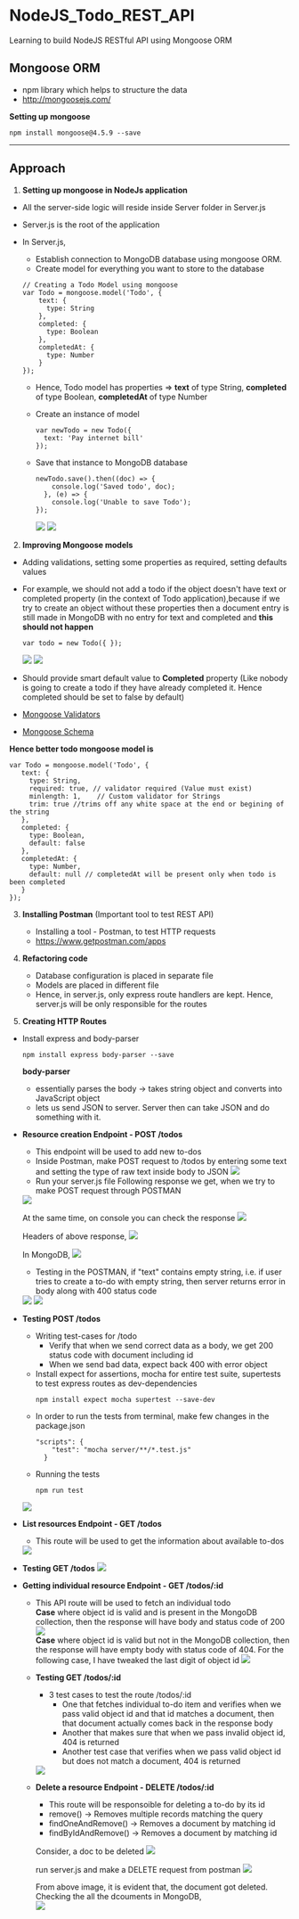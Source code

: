 # NodeJS_Todo_REST_API
Learning to build NodeJS RESTful API using Mongoose ORM
<br>

## Mongoose ORM
- npm library which helps to structure the data
- http://mongoosejs.com/

**Setting up mongoose** <br>

```
npm install mongoose@4.5.9 --save
```

<hr>

## Approach

1. **Setting up mongoose in NodeJs application**

- All the server-side logic will reside inside Server folder in Server.js
- Server.js is the root of the application
- In Server.js, 
  - Establish connection to MongoDB database using mongoose ORM.
  - Create model for everything you want to store to the database
  
  ```
  // Creating a Todo Model using mongoose
  var Todo = mongoose.model('Todo', {
      text: {
        type: String
      },
      completed: {
        type: Boolean
      },
      completedAt: {
        type: Number
      }
  });
  ```
  - Hence, Todo model has properties => **text** of type String, **completed** of type Boolean, **completedAt** of type Number 
  - Create an instance of model
    ```
    var newTodo = new Todo({
      text: 'Pay internet bill'
    });
    ```
  - Save that instance to MongoDB database
    ```
    newTodo.save().then((doc) => {
        console.log('Saved todo', doc);
      }, (e) => {
        console.log('Unable to save Todo');
    });
    ```
 
     <img src = "https://github.com/patilankita79/NodeJS_Todo_REST_API/blob/master/Screenshots/1_SavingInstanceToDB_1.png">
     <img src = "https://github.com/patilankita79/NodeJS_Todo_REST_API/blob/master/Screenshots/2_SavingInstanceToDB_2.png" >
  
 2. **Improving Mongoose models**
   - Adding validations, setting some properties as required, setting defaults values
   - For example, 
     we should not add a todo if the object doesn't have text or completed property (in the context of Todo application),because if we try to create an object without these properties then a document entry is still made in MongoDB with no entry for text and completed and **this should not happen**
     
     ```
     var todo = new Todo({ });
     ```
     <img src = "https://github.com/patilankita79/NodeJS_Todo_REST_API/blob/master/Screenshots/4_ImprovingMongooseModel_2.png">
     <img src = "https://github.com/patilankita79/NodeJS_Todo_REST_API/blob/master/Screenshots/3_ImprovingMongooseModel_2.jpg" >
     
   - Should provide smart default value to **Completed** property (Like nobody is going to create a todo if they have already completed it. Hence completed should be set to false by default)
   
  - <a href = "http://mongoosejs.com/docs/validation.html">Mongoose Validators</a>
  - <a href = "http://mongoosejs.com/docs/guide.html">Mongoose Schema</a>
   
   **Hence better todo mongoose model is**
   
   ```
   var Todo = mongoose.model('Todo', {
      text: {
        type: String,
        required: true, // validator required (Value must exist)
        minlength: 1,    // Custom validator for Strings
        trim: true //trims off any white space at the end or begining of the string
      },
      completed: {
        type: Boolean,
        default: false
      },
      completedAt: {
        type: Number,
        default: null // completedAt will be present only when todo is been completed
      }
   });
   ```
   
 3. **Installing Postman** (Important tool to test REST API)
    
    - Installing a tool - Postman, to test HTTP requests 
    - https://www.getpostman.com/apps
    
 4. **Refactoring code**
    - Database configuration is placed in separate file
    - Models are placed in different file
    - Hence, in server.js, only express route handlers are kept. Hence, server.js will be only responsible for the routes
    
 5. **Creating HTTP Routes**
  
  - Install express and body-parser
  
    ```
    npm install express body-parser --save
    ```
    
    **body-parser**
    - essentially parses the body -> takes string object and converts into JavaScript object 
    - lets us send JSON to server. Server then can take JSON and do something with it.
    
  - **Resource creation Endpoint - POST /todos**
    - This endpoint will be used to add new to-dos
    - Inside Postman, make POST request to /todos by entering some text and setting the type of raw text inside body to JSON
      <img src = "https://github.com/patilankita79/NodeJS_Todo_REST_API/blob/master/Screenshots/5_Inked5_POST_1_LI.jpg">
    - Run your server.js file
    Following response we get, when we try to make POST request through POSTMAN
    <img src = "https://github.com/patilankita79/NodeJS_Todo_REST_API/blob/master/Screenshots/6_Inked6_POST_Response_2_LI.jpg">
    
    At the same time, on console you can check the response
    <img src = "https://github.com/patilankita79/NodeJS_Todo_REST_API/blob/master/Screenshots/5_POST_2.png">
    
    Headers of above response,
    <img src = "https://github.com/patilankita79/NodeJS_Todo_REST_API/blob/master/Screenshots/6_Inked_POST_headers.jpg">
    
    In MongoDB,
    <img src="https://github.com/patilankita79/NodeJS_Todo_REST_API/blob/master/Screenshots/7_POST_MongoDb_3.png">
   
    
    - Testing in the POSTMAN, if "text" contains empty string, i.e. if user tries to create a to-do with empty string, then server returns error in body along with 400 status code
     <img src = "https://github.com/patilankita79/NodeJS_Todo_REST_API/blob/master/Screenshots/InkedPOST_empty.jpg">
    <img src = "https://github.com/patilankita79/NodeJS_Todo_REST_API/blob/master/Screenshots/POST_emptystring.png">
    
    <br>
  - **Testing POST /todos**
    - Writing test-cases for /todo
      - Verify that when we send correct data as a body, we get 200 status code with document including id 
      - When we send bad data, expect back 400 with error object
    - Install expect for assertions, mocha for entire test suite, supertests to test express routes as dev-dependencies
      ```
      npm install expect mocha supertest --save-dev
      ```
    - In order to run the tests from terminal, make few changes in the package.json
      ```
      "scripts": {
          "test": "mocha server/**/*.test.js"
        }
      ```
    - Running the tests
      ```
      npm run test
      ```
     <img src = "https://github.com/patilankita79/NodeJS_Todo_REST_API/blob/master/Screenshots/testing_POST.png">
     
  - **List resources Endpoint - GET /todos**
    - This route will be used to get the information about available to-dos 
    <img src = "https://github.com/patilankita79/NodeJS_Todo_REST_API/blob/master/Screenshots/GET_POSTMAN.png">
    
  - **Testing GET /todos**
    <img src = "https://github.com/patilankita79/NodeJS_Todo_REST_API/blob/master/Screenshots/testing_GET.png">
    
  - **Getting individual resource Endpoint - GET /todos/:id**
    - This API route will be used to fetch an individual todo<br>
      **Case** where object id is valid and is present in the MongoDB collection, then the response will have body and status code of 200
      <img src = "https://github.com/patilankita79/NodeJS_Todo_REST_API/blob/master/Screenshots/getTodoWithID_1.jpg"><br>
      **Case** where object id is valid but not in the MongoDB collection, then the response will have empty body with status code of 404.
      For the following case, I have tweaked the last digit of object id
      <img src = "https://github.com/patilankita79/NodeJS_Todo_REST_API/blob/master/Screenshots/getTodoWithID_2.jpg">
      
     - **Testing GET /todos/:id**
        - 3 test cases to test the route /todos/:id
          - One that fetches individual to-do item and verifies when we pass valid object id and that id matches a document, then that document actually comes back in the response body
          - Another that makes sure that when we pass invalid object id, 404 is returned
          - Another test case that verifies when we pass valid object id but does not match a document, 404 is returned
          
        <img src = "https://github.com/patilankita79/NodeJS_Todo_REST_API/blob/master/Screenshots/testCaseGetTodoID.jpg">
     
      - **Delete a resource Endpoint - DELETE /todos/:id**
        - This route will be responsoible for deleting a to-do by its id
        - remove() -> Removes multiple records matching the query
        - findOneAndRemove() -> Removes a document by matching id
        - findByIdAndRemove() -> Removes a document by matching id
        
        Consider, a doc to be deleted
        <img src = "https://github.com/patilankita79/NodeJS_Todo_REST_API/blob/master/Screenshots/8_docTobedeleted%20(1).jpg">
        <br>
        
        run server.js and make a DELETE request from postman
        <img src = "https://github.com/patilankita79/NodeJS_Todo_REST_API/blob/master/Screenshots/8_docTobedeleted%20(2).jpg">
        
        From above image, it is evident that, the document got deleted.
        <br>
        Checking the all the dcouments in MongoDB, <br>
        <img src = "https://github.com/patilankita79/NodeJS_Todo_REST_API/blob/master/Screenshots/9_AfterDelete.png">
         
